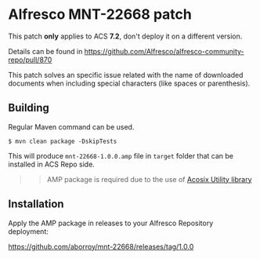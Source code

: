 # Alfresco MNT-22668 patch

This patch **only** applies to ACS **7.2**, don't deploy it on a different version.

Details can be found in https://github.com/Alfresco/alfresco-community-repo/pull/870

This patch solves an specific issue related with the name of downloaded documents when including special characters (like spaces or parenthesis).

## Building

Regular Maven command can be used.

```
$ mvn clean package -DskipTests
```

This will produce `mnt-22668-1.0.0.amp` file in `target` folder that can be installed in ACS Repo side.

>> AMP package is required due to the use of [Acosix Utility library](https://github.com/Acosix/alfresco-utility)

## Installation

Apply the AMP package in releases to your Alfresco Repository deployment:

https://github.com/aborroy/mnt-22668/releases/tag/1.0.0
